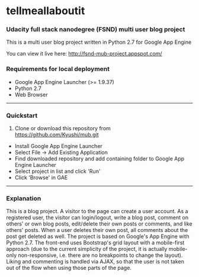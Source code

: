 # tellmeallaboutit #


 ### Udacity full stack nanodegree (FSND) multi user blog project ###

This is a multi user blog project written in Python 2.7 for Google App Engine

You can view it live here:
http://fsnd-mub-project.appspot.com/

### Requirements for local deployment ###

* Google App Engine Launcher (>= 1.9.37)
* Python 2.7
* Web Browser

---

### Quickstart ###

1. Clone or download this repository from https://github.com/Kyushi/mub.git
* Install Google App Engine Launcher
* Select File -> Add Existing Application
* Find downloaded repository and add containing folder to Google App Engine Launcher
* Select project in list and click 'Run'
* Click 'Browse' in GAE

---

### Explanation ###

This is a blog project. A visitor to the page can create a user account. As a registered user, the visitor can login/logout, write a blog post, comment on others' or own blog posts, edit/delete their own posts or comments, and like others' posts.
When a user deletes their own post, all comments about the post get deleted as well.
The project is based on Google's App Engine with Python 2.7. The front-end uses Bootstrap's grid layout with a mobile-first approach (due to the current simplicity of the project, it is actually mobile-only non-responsive, i.e. there are no breakpoints to change the layout).
Liking and commenting is handled via AJAX, so that the user is not taken out of the flow when using those parts of the page.
